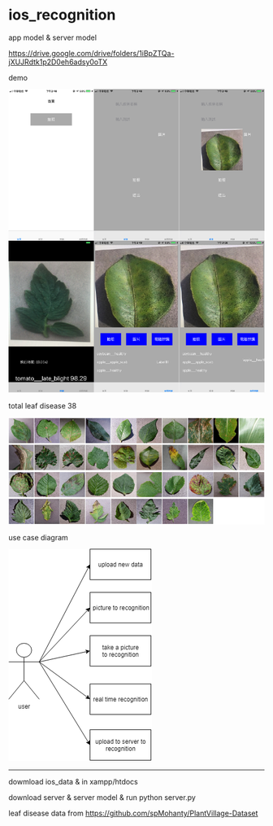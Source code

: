# ios_recognition
app model & server model

https://drive.google.com/drive/folders/1iBpZTQa-jXUJRdtk1p2D0eh6adsy0oTX

demo

![image](https://github.com/qoo8327/ios_recognition/blob/master/demo/demo.png)

total leaf disease 38

![image](https://github.com/qoo8327/ios_recognition/blob/master/demo/leaf.png)

use case diagram

![image](https://github.com/qoo8327/ios_recognition/blob/master/demo/user.png)

-------------------------------------------------------------------------------------------------------------------------------

dowmload ios_data & in xampp/htdocs

download server & server model & run python server.py





leaf disease data from https://github.com/spMohanty/PlantVillage-Dataset

